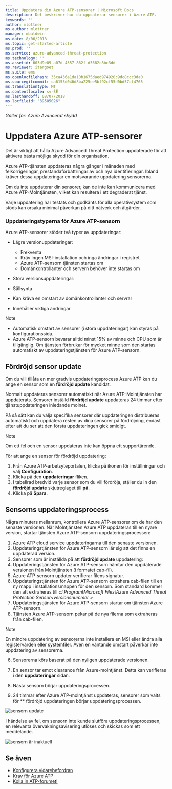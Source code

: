 ```yaml
---
title: Uppdatera din Azure ATP-sensorer | Microsoft Docs
description: Det beskriver hur du uppdaterar sensorer i Azure ATP.
keywords: ''
author: mlottner
ms.author: mlottner
manager: mbaldwin
ms.date: 8/06/2018
ms.topic: get-started-article
ms.prod: ''
ms.service: azure-advanced-threat-protection
ms.technology: ''
ms.assetid: 603d9e09-a07d-4357-862f-d5682c8bc3dd
ms.reviewer: itargoet
ms.suite: ems
ms.openlocfilehash: 35ca436a1da10b1675daed974920c9dc8ccc3da0
ms.sourcegitcommit: ca6153d046d8ba225ee5bf92cf55d0bd57cf4765
ms.translationtype: MT
ms.contentlocale: sv-SE
ms.lasthandoff: 08/07/2018
ms.locfileid: "39585026"
---
```

*Gäller för: Azure Avancerat skydd*


# <a name="update-azure-atp-sensors"></a>Uppdatera Azure ATP-sensorer
Det är viktigt att hålla Azure Advanced Threat Protection uppdaterade för att aktivera bästa möjliga skydd för din organisation.

Azure ATP-tjänsten uppdateras några gånger i månaden med felkorrigeringar, prestandaförbättringar av och nya identifieringar. Ibland kräver dessa uppdateringar en motsvarande uppdatering sensorerna. 

Om du inte uppdaterar din sensorer, kan de inte kan kommunicera med Azure ATP-Molntjänsten, vilket kan resultera i ett degraderat tjänst.

Varje uppdatering har testats och godkänts för alla operativsystem som stöds kan orsaka minimal påverkan på ditt nätverk och åtgärder.

### <a name="azure-atp-sensor-update-types"></a>Uppdateringstyperna för Azure ATP-sensorn   

Azure ATP-sensorer stöder två typer av uppdateringar:
- Lägre versionuppdateringar: 
  - Frekventa 
  - Kräv ingen MSI-installation och inga ändringar i registret
  - Azure ATP-sensorn tjänsten startas om
  - Domänkontrollanter och servern behöver inte startas om

- Stora versionsuppdateringar:
 - Sällsynta
 - Kan kräva en omstart av domänkontrollanter och servrar
 - Innehåller viktiga ändringar 

> [!NOTE]
>- Automatisk omstart av sensorer (i stora uppdateringar) kan styras på konfigurationssida. 
> - Azure ATP-sensorn bevarar alltid minst 15% av minne och CPU som är tillgänglig. Om tjänsten förbrukar för mycket minne som den startas automatiskt av uppdateringstjänsten för Azure ATP-sensorn.

## <a name="delayed-sensor-update"></a>Fördröjd sensor update
Om du vill tillåta en mer gradvis uppdateringsprocess Azure ATP kan du ange en sensor som en **fördröjd update** kandidat. 

Normalt uppdateras sensorer automatiskt när Azure ATP-Molntjänsten har uppdaterats. Sensorer inställd **fördröjd update** uppdateras 24 timmar efter tjänstuppdateringen inledande molnet.

På så sätt kan du välja specifika sensorer där uppdateringen distribueras automatiskt och uppdatera resten av dina sensorer på fördröjning, endast efter att du ser att den första uppdateringen gick smidigt.

> [!NOTE]
> Om ett fel och en sensor uppdateras inte kan öppna ett supportärende.

För att ange en sensor för fördröjd uppdatering:

1. Från Azure ATP-arbetsyteportalen, klicka på ikonen för inställningar och välj **Configuration**.
2. Klicka på den **uppdateringar** fliken.
3. I tabellrad bredvid varje sensor som du vill fördröja, ställer du in den **fördröjd update** skjutreglaget till **på**.
4. Klicka på **Spara**.
 
## <a name="sensor-update-process"></a>Sensorns uppdateringsprocess

Några minuters mellanrum, kontrollera Azure ATP-sensorer om de har den senaste versionen. När Molntjänsten Azure ATP uppdateras till en nyare version, startar tjänsten Azure ATP-sensorn uppdateringsprocessen:

1. Azure ATP cloud service uppdateringarna till den senaste versionen.
2. Uppdateringstjänsten för Azure ATP-sensorn lär sig att det finns en uppdaterad version.
3. Sensorer som är inställda på att **fördröjd update** uppdatering:
  1. Uppdateringstjänsten för Azure ATP-sensorn hämtar den uppdaterade versionen från Molntjänsten (i formatet cab-fil).
  2. Azure ATP-sensorn updater verifierar filens signatur.
  3. Uppdateringstjänsten för Azure ATP-sensorn extrahera cab-filen till en ny mapp i installationsmappen för den sensorn. Som standard kommer den att extraheras till *c:\Program\Microsoft Files\Azure Advanced Threat Protection Sensor\<versionsnummer >*
  4. Uppdateringstjänsten för Azure ATP-sensorn startar om tjänsten Azure ATP-sensorn.
  5. Tjänsten Azure ATP-sensorn pekar på de nya filerna som extraheras från cab-filen.
  > [!NOTE]
  >En mindre uppdatering av sensorerna inte installera en MSI eller ändra alla registervärden eller systemfiler. Även en väntande omstart påverkar inte uppdatering av sensorerna. 
  6. Sensorerna körs baserat på den nyligen uppdaterade versionen.
  7. En sensor tar emot clearance från Azure-molntjänst. Detta kan verifieras i den **uppdateringar** sidan.
  8. Nästa sensorn börjar uppdateringsprocessen. 

4. 24 timmar efter Azure ATP-molntjänst uppdateras, sensorer som valts för ** fördröjd uppdateringen börjar uppdateringsprocessen.

![sensorn update](./media/sensor-update.png)


I händelse av fel, om sensorn inte kunde slutföra uppdateringsprocessen, en relevanta övervakningsavisering utlöses och skickas som ett meddelande.

![sensorn är inaktuell](./media/sensor-outdated.png)


## <a name="see-also"></a>Se även

- [Konfigurera vidarebefordran](configure-event-forwarding.md)
- [Krav för Azure ATP](atp-prerequisites.md)
- [Kolla in ATP-forumet!](https://aka.ms/azureatpcommunity)